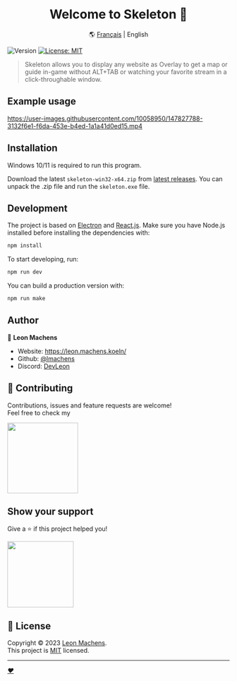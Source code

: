 <h1 align="center">Welcome to Skeleton 👋</h1>

<div align="center">

  :earth_americas: [Français](./README.md) | English
  </div>

<p>
  <img alt="Version" src="https://img.shields.io/badge/version-1.11.1-blue.svg?cacheSeconds=2592000" />
  <a href="https://choosealicense.com/licenses/mit/" target="_blank">
    <img alt="License: MIT" src="https://img.shields.io/badge/License-MIT-yellow.svg" />
  </a>
</p>

> Skeleton allows you to display any website as Overlay to get a map or guide in-game without ALT+TAB or watching your favorite stream in a click-throughable window.

## Example usage

https://user-images.githubusercontent.com/10058950/147827788-3132f6e1-f6da-453e-b4ed-1a1a41d0ed15.mp4

## Installation

 Windows 10/11 is required to run this program.

 Download the latest `skeleton-win32-x64.zip` from [latest releases](https://github.com/lmachens/skeleton/releases). You can unpack the .zip file and run the `skeleton.exe` file.

## Development

The project is based on [Electron](https://www.electronjs.org/) and [React.js](https://reactjs.org/).
Make sure you have Node.js installed before installing the dependencies with:

```sh
npm install
```

To start developing, run:

```sh
npm run dev
```

You can build a production version with:

```sh
npm run make
```

## Author

👤 **Leon Machens**

* Website: https://leon.machens.koeln/
* Github: [@lmachens](https://github.com/lmachens/)
* Discord: [DevLeon](https://discord.com/users/devleon/)


## 🤝 Contributing

Contributions, issues and feature requests are welcome!<br />Feel free to check my

<a href="https://discord.com/invite/NTZu8Px">
  <img src="https://assets-global.website-files.com/6257adef93867e50d84d30e2/636e0b5061df29d55a92d945_full_logo_blurple_RGB.svg" width="160">
</a>

## Show your support

Give a ⭐️ if this project helped you!

<a href="https://www.patreon.com/devleon">
  <img src="https://c5.patreon.com/external/logo/become_a_patron_button@2x.png" width="150">
</a>

## 📝 License

Copyright © 2023 [Leon Machens](https://github.com/lmachens).<br />
This project is [MIT](https://choosealicense.com/licenses/mit/) licensed.

***
_[❤️](https://github.com/NoNameTrademark)_

